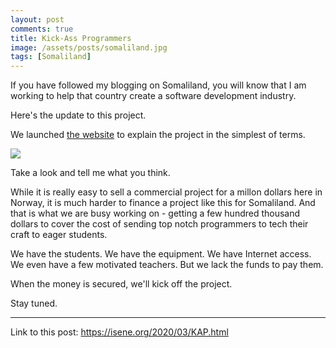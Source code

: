 ```yaml
---
layout: post
comments: true
title: Kick-Ass Programmers
image: /assets/posts/somaliland.jpg
tags: [Somaliland]
---
```


If you have followed my blogging on Somaliland, you will know that I am working to help that country create a software development industry.

Here's the update to this project.

We launched [the website](http://kickassprogrammers.org) to explain the project in the simplest of terms.

![](https://isene.org/assets/posts/kap.png)

Take a look and tell me what you think.

While it is really easy to sell a commercial project for a millon dollars here in Norway, it is much harder to finance a project like this for Somaliland. And that is what we are busy working on - getting a few hundred thousand dollars to cover the cost of sending top notch programmers to tech their craft to eager students.

We have the students. We have the equipment. We have Internet access. We even have a few motivated teachers. But we lack the funds to pay them.

When the money is secured, we'll kick off the project.

Stay tuned.

---
Link to this post: <https://isene.org/2020/03/KAP.html>
